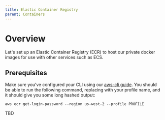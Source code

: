 ```yaml
---
title: Elastic Container Registry
parent: Containers
---
```


# Overview

Let's set up an Elastic Container Registry (ECR) to host our private docker images for use with other services such as ECS.


## Prerequisites

Make sure you've configured your CLI using our [aws-cli guide](../../getting-started/aws-cli.md). 
You should be able to run the following command, replacing with your profile name, and it should give you some long hashed output:

`aws ecr get-login-password --region us-west-2 --profile PROFILE`

TBD
